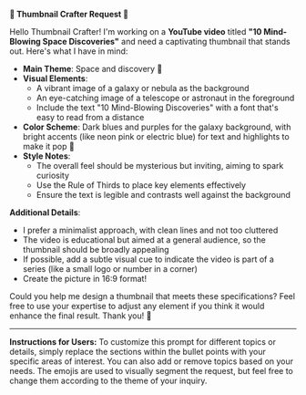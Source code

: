 **🚀 Thumbnail Crafter Request 🚀**

Hello Thumbnail Crafter! I'm working on a **YouTube video** titled **"10 Mind-Blowing Space Discoveries"** and need a captivating thumbnail that stands out. Here's what I have in mind:

- **Main Theme**: Space and discovery 🌌
- **Visual Elements**:
  - A vibrant image of a galaxy or nebula as the background
  - An eye-catching image of a telescope or astronaut in the foreground
  - Include the text "10 Mind-Blowing Discoveries" with a font that's easy to read from a distance
- **Color Scheme**: Dark blues and purples for the galaxy background, with bright accents (like neon pink or electric blue) for text and highlights to make it pop 🎨
- **Style Notes**:
  - The overall feel should be mysterious but inviting, aiming to spark curiosity
  - Use the Rule of Thirds to place key elements effectively
  - Ensure the text is legible and contrasts well against the background

**Additional Details**:
- I prefer a minimalist approach, with clean lines and not too cluttered
- The video is educational but aimed at a general audience, so the thumbnail should be broadly appealing
- If possible, add a subtle visual cue to indicate the video is part of a series (like a small logo or number in a corner)
- Create the picture in 16:9 format!

Could you help me design a thumbnail that meets these specifications? Feel free to use your expertise to adjust any element if you think it would enhance the final result. Thank you! 🙏

---

**Instructions for Users:**
To customize this prompt for different topics or details, simply replace the sections within the bullet points with your specific areas of interest. You can also add or remove topics based on your needs. The emojis are used to visually segment the request, but feel free to change them according to the theme of your inquiry.
